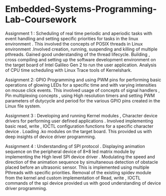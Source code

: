 # Embedded-Systems-Programming-Lab-Coursework
Assignment 1 :
Scheduling of real time periodic and aperiodic tasks with event handling and setting specific priorities for tasks in the linux environment .
This involved the concepts of POSIX threads in Linux environment .Involved creation, running, suspending and killing of multiple pthreads. Gained good understanding of the thread lifecycle.
Building , cross compiling and setting up the software development environment on the target board of Intel Galileo Gen 2 to run the user application.
Analysis of CPU time scheduling with Linux Trace tools of Kernelshark.

Assignment 2:
GPIO Programming and using PWM pins for performing basic operations of glowing LEDs for a specific time and with varying intensities on mouse click events.
This involved usage of concepts of signal handlers , Pin multiplexing concepts , using High resolution timers and setting PWM parameters of dutycycle and period for the various GPIO pins created in the Linux file system.

Assignment 3 :
Developing and running Kernel modules , Character device drivers for performing user defined applications . Involved implementing basic read, write , IOCTL configuration functions for a specific character device . Loading .ko modules on the target board. This provided us with deep insights of device driver programming. 

Assignment 4 :
Understanding of SPI protocol . Displaying animation sequence on the peripheral device of 8*8 led matrix module by implementing the High level SPI device driver . Modulating the speed and direction of the animation sequence by simultaneous detection of obstacle placed before an ultrasonic sensor. This is implemented using multiple Pthreads with specific priorities.
Removal of the existing spidev module from the kernel and custom implementation of Read, write , IOCTL commands of the spi device provided us with good understanding of device driver programming.
